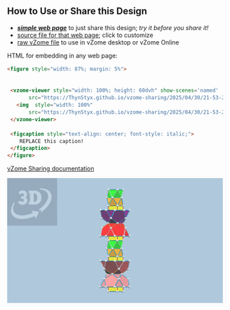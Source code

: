 
## How to Use or Share this Design

 - [***simple web page***](<https://ThynStyx.github.io/vzome-sharing/2025/04/30/21-53-24-Totem-A-Golden/>) to just share this design; *try it before you share it!*
 - [source file for that web page](<https://github.com/ThynStyx/vzome-sharing/edit/main/2025/04/30/21-53-24-Totem-A-Golden/index.md>); click to customize
 - [raw vZome file](<https://raw.githubusercontent.com/ThynStyx/vzome-sharing/main/2025/04/30/21-53-24-Totem-A-Golden/Totem-A-Golden.vZome>) to use in vZome desktop or vZome Online
 
 HTML for embedding in any web page:
 ```html
<figure style="width: 87%; margin: 5%">
  
  
  <vzome-viewer style="width: 100%; height: 60dvh" show-scenes='named'
        src="https://ThynStyx.github.io/vzome-sharing/2025/04/30/21-53-24-Totem-A-Golden/Totem-A-Golden.vZome" >
    <img  style="width: 100%"
        src="https://ThynStyx.github.io/vzome-sharing/2025/04/30/21-53-24-Totem-A-Golden/Totem-A-Golden.png" >
  </vzome-viewer>

  <figcaption style="text-align: center; font-style: italic;">
     REPLACE this caption!
  </figcaption>
</figure>

 ```

[vZome Sharing documentation](https://vzome.github.io/vzome/sharing.html#how-it-works)

![Image](<Totem-A-Golden.png>)


